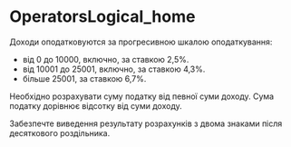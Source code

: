 # OperatorsLogical_home

Доходи оподатковуются за прогресивною шкалою оподаткування:
- від 0 до 10000, включно, за ставкою 2,5%.
- від 10001 до 25001, включно, за ставкою 4,3%.
- більше 25001, за ставкою 6,7%.

Необхідно розрахувати суму податку від певної суми доходу.
Сума податку дорівнює відсотку від суми доходу.

Забезпечте виведення результату розрахунків з двома знаками
після десяткового роздільника.
